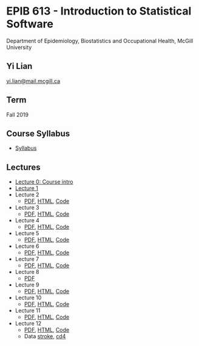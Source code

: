 # EPIB 613 - Introduction to Statistical Software
Department of Epidemiology, Biostatistics and Occupational Health, McGill University
## Yi Lian
yi.lian@mail.mcgill.ca
## Term
Fall 2019
## Course Syllabus
- [Syllabus](EPIB613_Syllabus_2019.pdf)
## Lectures
- [Lecture 0: Course intro](Lecture0_Intro.pdf)
- [Lecture 1](Lecture1.pdf)
- Lecture 2
  - [PDF](Lecture2.pdf), [HTML](Lecture2.ipynb), [Code](Lecture2.r)
- Lecture 3
  - [PDF](Lecture3.pdf), [HTML](Lecture3.ipynb), [Code](Lecture3.r)
- Lecture 4
  - [PDF](Lecture4.pdf), [HTML](Lecture4.ipynb), [Code](Lecture4.r)
- Lecture 5
  - [PDF](Lecture5.pdf), [HTML](Lecture5.ipynb), [Code](Lecture5.r)
- Lecture 6
  - [PDF](Lecture6.pdf), [HTML](Lecture6.ipynb), [Code](Lecture6.r)
- Lecture 7
  - [PDF](Lecture7.pdf), [HTML](Lecture7.ipynb), [Code](Lecture7.r)
- Lecture 8
  - [PDF](Lecture_8_Descriptives_categorical_2017.pdf)
- Lecture 9
  - [PDF](Lecture9.pdf), [HTML](Lecture9.ipynb), [Code](Lecture9.r)
- Lecture 10
  - [PDF](Lecture10.pdf), [HTML](Lecture10.ipynb), [Code](Lecture10.r)
- Lecture 11
  - [PDF](Lecture11.pdf), [HTML](Lecture11.ipynb), [Code](Lecture11.r)
- Lecture 12
  - [PDF](Lecture12.pdf), [HTML](Lecture12.ipynb), [Code](Lecture12.r)
  - Data [stroke](stroke.csv), [cd4](cd4.txt)